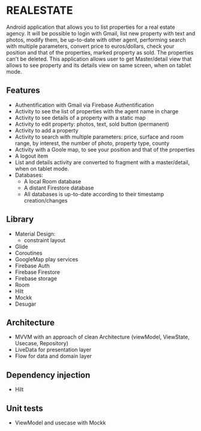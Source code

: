 
# REALESTATE
Android application that allows you to list properties for a real estate agency. It will be possible to login with Gmail, list new property with text and photos, modify them, be up-to-date with other agent, performing search with multiple parameters, convert price to euros/dollars, check your position and that of the properties, marked property as sold. The properties can't be deleted.
This application allows user to get Master/detail view that allows to see property and its details view on same screen, when on tablet mode.

## Features
* Authentification with Gmail via Firebase Authentification
* Activity to see the list of properties with the agent name in charge
* Activity to see details of a property with a static map
* Activity to edit property: photos, text, sold button (permanent)
* Activity to add a property
* Activity to search with multiple parameters: price, surface and room range, by interest, the number of photo, property type, county
* Activity with a Goole map, to see your position and that of the properties
* A logout item
* List and details activity are converted to fragment with a master/detail, when on tablet mode.
* Databases:
	* A local Room database
	* A distant Firestore database
	* All databases is up-to-date according to their timestamp creation/changes

## Library
* Material Design:
	* constraint layout
* Glide
* Coroutines
* GoogleMap play services
* Firebase Auth
* Firebase Firestore
* Firebase storage
* Room
* Hilt
* Mockk
* Desugar

## Architecture
* MVVM with an approach of clean Architecture (viewModel, ViewState, Usecase, Repository)
* LiveData for presentation layer
* Flow for data and domain layer

## Dependency injection
* Hilt

## Unit tests
* ViewModel and usecase with Mockk
